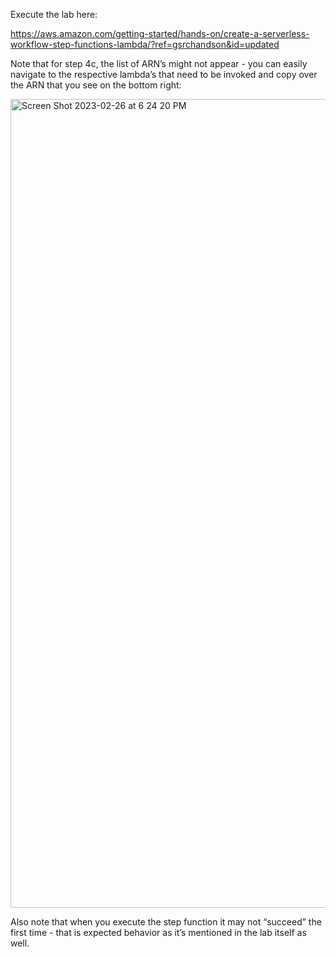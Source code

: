 Execute the lab here:

https://aws.amazon.com/getting-started/hands-on/create-a-serverless-workflow-step-functions-lambda/?ref=gsrchandson&id=updated

Note that for step  4c, the list of ARN’s might not appear - you can easily navigate to the respective lambda’s that need to be invoked and copy over the ARN that you see on the bottom right:

<img width="1294" alt="Screen Shot 2023-02-26 at 6 24 20 PM" src="https://user-images.githubusercontent.com/25653204/221446250-383db67b-faf8-410c-be31-d5d779106a0a.png">

Also note that when you execute the step function it may not “succeed” the first time - that is expected behavior as it’s mentioned in the lab itself as well.



